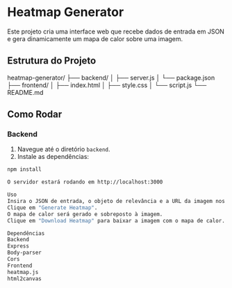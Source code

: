 # Heatmap Generator

Este projeto cria uma interface web que recebe dados de entrada em JSON e gera dinamicamente um mapa de calor sobre uma imagem.

## Estrutura do Projeto

heatmap-generator/
├── backend/
│ ├── server.js
│ └── package.json
├── frontend/
│ ├── index.html
│ ├── style.css
│ └── script.js
└── README.md


## Como Rodar

### Backend

1. Navegue até o diretório `backend`.
2. Instale as dependências:

```bash
npm install

O servidor estará rodando em http://localhost:3000

Uso
Insira o JSON de entrada, o objeto de relevância e a URL da imagem nos campos apropriados.
Clique em "Generate Heatmap".
O mapa de calor será gerado e sobreposto à imagem.
Clique em "Download Heatmap" para baixar a imagem com o mapa de calor.

Dependências
Backend
Express
Body-parser
Cors
Frontend
heatmap.js
html2canvas
